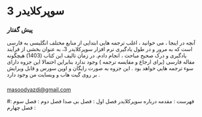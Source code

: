 # سوپرکلایدر 3 

### پیش گفتار
آنچه در اینجا ، می خوانید ، اغلب ترجمه هایی ابتدایی از منابع مختلف انگلیسی به فارسی است که به مرور و در طول یادگیری نرم افزار سوپرکلایدر 3، به عنوان بخشی از فرآیند یادگیری و درک صحیح مباحث ، انجام دادم.
در زمان تالیف این کتاب (1403) هیچگونه مقاله فارسی (برای ارجاع و مقایسه ترجمه ) وجود ندارد بنابراین احتمالا این جزوه دارای سوء ترجمه هایی خواهد بود . این جزوه به صورت رایگان و اوپن سورس و قابل ویرایش بر روی گیت هاب و وبسایت من وجود دارد . 
###
masoodyazdi@gmail.com

#فهرست :
مقدمه
درباره سوپرکلایدر
فصل اول : فصل بی صدا
فصل دوم :
فصل سوم : 
فصل چهارم :


